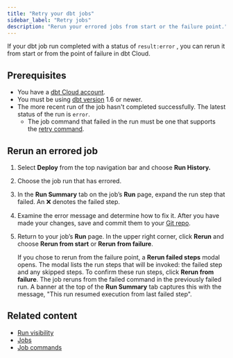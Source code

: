 ```yaml
---
title: "Retry your dbt jobs" 
sidebar_label: "Retry jobs"
description: "Rerun your errored jobs from start or the failure point."
---
```


If your dbt job run completed with a status of `result:error` , you can rerun it from start or from the point of failure in dbt Cloud.

## Prerequisites

- You have a [dbt Cloud account](https://www.getdbt.com/signup).
- You must be using [dbt version](/docs/dbt-versions/upgrade-core-in-cloud) 1.6 or newer.
- The more recent run of the job hasn't completed successfully. The latest status of the run is `error`.
    - The job command that failed in the run must be one that supports the [retry command](/reference/commands/retry).

## Rerun an errored job

1. Select **Deploy** from the top navigation bar and choose **Run History.** 
2. Choose the job run that has errored. 
3. In the **Run Summary** tab on the job’s **Run** page, expand the run step that failed. An :x: denotes the failed step. 
4. Examine the error message and determine how to fix it. After you have made your changes, save and commit them to your [Git repo](/docs/collaborate/git-version-control).
5. Return to your job’s **Run** page. In the upper right corner, click **Rerun** and choose **Rerun from start** or **Rerun from failure**.
    
    If you chose to rerun from the failure point, a **Rerun failed steps** modal opens. The modal lists the run steps that will be invoked: the failed step and any skipped steps. To confirm these run steps, click **Rerun from failure**. The job reruns from the failed command in the previously failed run. A banner at the top of the **Run Summary** tab captures this with the message, "This run resumed execution from last failed step".

<Lightbox src="/img/docs/deploy/native-retry.gif" width="70%" title="Example of the Rerun options in dbt Cloud"/>

## Related content

- [Run visibility](/docs/deploy/run-visibility)
- [Jobs](/docs/deploy/jobs)
- [Job commands](/docs/deploy/job-commands)
